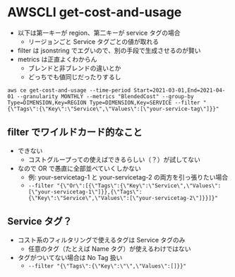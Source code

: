 # AWSCLI get-cost-and-usage
- 以下は第一キーが region、第二キーが service タグの場合
    - リージョンごと Service タグごとの値が取れる
- filter は jsonstring でエグいので、別の手段で生成させるのが賢い
- metrics は正直よくわからん
    - ブレンドと非ブレンドの違いとか
    - どっちでも値同じだったりするし

```
aws ce get-cost-and-usage --time-period Start=2021-03-01,End=2021-04-01 --granularity MONTHLY --metrics "BlendedCost" --group-by Type=DIMENSION,Key=REGION Type=DIMENSION,Key=SERVICE --filter "{\"Tags\":{\"Key\":\"Service\",\"Values\":[\"your-service-tag\"]}}"
```

## filter でワイルドカード的なこと
- できない
    - コストグループっての使えばできるらしい（？）が試してない
- なので OR で愚直に全部並べていくしかない
    - 例: your-servicetag-1 と your-servicetag-2 の両方を引っ張りたい場合
    - `--filter "{\"Or\":[{\"Tags\":{\"Key\":\"Service\",\"Values\":[\"your-servicetag-1\"]}},{\"Tags\":{\"Key\":\"Service\",\"Values\":[\"your-servicetag-2\"]}}]}"`

## Service タグ？
- コスト系のフィルタリングで使えるタグは Service タグのみ
    - 任意のタグ（たとえば Name タグ）が使えるわけではない
- タグがついてない場合は No Tag 扱い
    - `--filter "{\"Tags\":{\"Key\":\"\",\"Values\":[]}}"`
